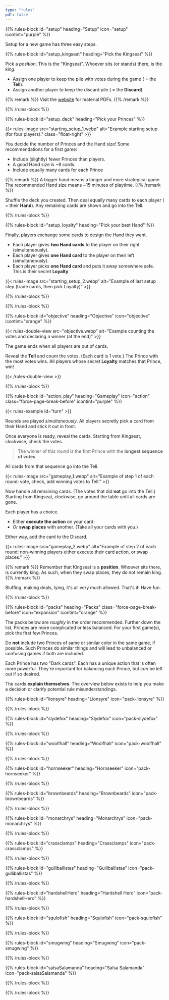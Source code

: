 ```yaml
---
type: "rules"
pdf: false
---
```


{{% rules-block id="setup" heading="Setup" icon="setup" icontint="purple" %}}

Setup for a new game has three easy steps.

{{% rules-block id="setup_kingseat" heading="Pick the Kingseat" %}}

Pick a _position_. This is the "Kingseat". Whoever sits (or stands) there, is the _king_. 

* Assign one player to keep the pile with votes during the game ( = the **Tell**).
* Assign another player to keep the discard pile ( = the **Discard**).

{{% remark %}}
Visit the [website](https://pandaqi.com/kingseat) for material PDFs.
{{% /remark %}}

{{% /rules-block %}}

{{% rules-block id="setup_deck" heading="Pick your Princes" %}}

{{< rules-image src="starting_setup_1.webp" alt="Example starting setup (for four players)." class="float-right" >}}

_You_ decide the number of Princes and the Hand size! Some recommendations for a first game:

* Include (slightly) fewer Princes than players.
* A good Hand size is ~8 cards.
* Include equally many cards for each Prince

{{% remark %}}
A bigger hand means a longer and more strategical game. The recommended Hand size means ~15 minutes of playtime.
{{% /remark %}}

Shuffle the deck you created. Then deal equally many cards to each player ( = their **Hand**). Any remaining cards are shown and go into the Tell.

{{% /rules-block %}}

{{% rules-block id="setup_loyalty" heading="Pick your best Hand" %}}

Finally, players exchange some cards to design the Hand they want.

* Each player gives **two Hand cards** to the player on their right (simultaneously).
* Each player gives **one Hand card** to the player on their left (simultaneously).
* Each player picks **one Hand card** and puts it away somewhere safe. This is their secret **Loyalty**

{{< rules-image src="starting_setup_2.webp" alt="Example of last setup step (trade cards, then pick Loyalty)" >}}

{{% /rules-block %}}

{{% /rules-block %}}

{{% rules-block id="objective" heading="Objective" icon="objective" icontint="orange" %}}

{{< rules-double-view src="objective.webp" alt="Example counting the votes and declaring a winner (at the end)" >}}

The game ends when all players are out of cards. 

Reveal the **Tell** and count the votes. (Each card is 1 vote.) The Prince with the most votes wins. All players whose secret **Loyalty** matches that Prince, win!

{{< /rules-double-view >}}

{{% /rules-block %}}

{{% rules-block id="action_play" heading="Gameplay" icon="action" class="force-page-break-before" icontint="purple" %}}

{{< rules-example id="turn" >}}

Rounds are played _simultaneously_. All players secretly pick a card from their Hand and stick it out in front.

Once everyone is ready, reveal the cards. Starting from Kingseat, clockwise, check the votes.

> The winner of this round is the first Prince with the **longest sequence of votes**

All cards from that sequence go into the Tell.

{{< rules-image src="gameplay_1.webp" alt="Example of step 1 of each round: vote, check, add winning votes to Tell." >}}

Now handle all remaining cards. (The votes that did **not** go into the Tell.) Starting from Kingseat, clockwise, go around the table until all cards are gone. 

Each player has a choice.

* Either **execute the action** on your card.
* _Or_ **swap places** with another. (Take all your cards with you.)

Either way, add the card to the Discard.

{{< rules-image src="gameplay_2.webp" alt="Example of step 2 of each round: non-winning players either execute their card action, or swap places." >}}

{{% remark %}}
Remember that Kingseat is a **position**. Whoever sits there, is currently king. As such, when they swap places, they do not remain king.
{{% /remark %}}

Bluffing, making deals, lying, it's all very much allowed. That's it! Have fun. 

<!---
 A player can't change places more than once per round. 

 {{% remark class="right" %}}
So yes, if a previous player already swapped with you, you must execute the action when your turn comes.
{{% /remark %}}

Rounds alternate between **public** and **secret**. In public rounds, everything is the same, but ...

* Players vote in turn (starting from Kingseat, clockwise)
* And simply show their vote publicly

The first round is public.
--->

{{% /rules-block %}}

{{% rules-block id="packs" heading="Packs" class="force-page-break-before" icon="expansion" icontint="orange" %}}

The packs below are _roughly_ in the order recommended. Further down the list, Princes are more complicated or less balanced. For your first game(s), pick the first few Princes.

Do **not** include two Princes of same or similar color in the same game, if possible. Such Princes do similar things and will lead to unbalanced or confusing games if both are included.

Each Prince has two "Dark cards". Each has a unique action that is often more powerful. They're important for balancing each Prince, but _can_ be left out if so desired.

The cards **explain themselves**. The overview below exists to help you make a decision or clarify potential rule misunderstandings.

<!---
Some cards have special actions, indicated above the text.

* (@TODO: ICON?) "When played" means you must execute the action when playing the card. 
* (@TODO: ICON?) "When revealed" means you must execute the action when the card is revealed.
* (@TODO: ICON?) "When Tell" means the action activates when the Tell is counted at the end of the game.

All of these mean that you **don't** get to swap places, as you've "decided" to execute the action.
--->

{{% rules-block id="lionsyre" heading="Lionsyre" icon="pack-lionsyre" %}}

<!-- The JavaScript has a function that reads these and inserts the right content automatically (from dictionary.js) -->
<div class="prince-info" data-prince="lionsyre"></div>

{{% /rules-block %}}

{{% rules-block id="slydefox" heading="Slydefox" icon="pack-slydefox" %}}

<div class="prince-info" data-prince="slydefox"></div>

{{% /rules-block %}}

{{% rules-block id="woolfhall" heading="Woolfhall" icon="pack-woolfhall" %}}

<div class="prince-info" data-prince="woolfhall"></div>

{{% /rules-block %}}

{{% rules-block id="hornseeker" heading="Hornseeker" icon="pack-hornseeker" %}}

<div class="prince-info" data-prince="hornseeker"></div>

{{% /rules-block %}}

{{% rules-block id="brownbeards" heading="Brownbeards" icon="pack-brownbeards" %}}

<div class="prince-info" data-prince="brownbeards"></div>

{{% /rules-block %}}

{{% rules-block id="monarchrys" heading="Monarchrys" icon="pack-monarchrys" %}}

<div class="prince-info" data-prince="monarchrys"></div>

{{% /rules-block %}}

{{% rules-block id="crassclamps" heading="Crassclamps" icon="pack-crassclamps" %}}

<div class="prince-info" data-prince="crassclamps"></div>

{{% /rules-block %}}

{{% rules-block id="gulliballistas" heading="Gulliballistas" icon="pack-gulliballistas" %}}

<div class="prince-info" data-prince="gulliballistas"></div>

{{% /rules-block %}}

{{% rules-block id="hardshellHero" heading="Hardshell Hero" icon="pack-hardshellHero" %}}

<div class="prince-info" data-prince="hardshellHero"></div>

{{% /rules-block %}}

{{% rules-block id="squlofish" heading="Squlofish" icon="pack-squlofish" %}}

<div class="prince-info" data-prince="squlofish"></div>

{{% /rules-block %}}

{{% rules-block id="smugwing" heading="Smugwing" icon="pack-smugwing" %}}

<div class="prince-info" data-prince="smugwing"></div>

{{% /rules-block %}}

{{% rules-block id="salsaSalamanda" heading="Salsa Salamanda" icon="pack-salsaSalamanda" %}}

<div class="prince-info" data-prince="salsaSalamanda"></div>

{{% /rules-block %}}

{{% /rules-block %}}